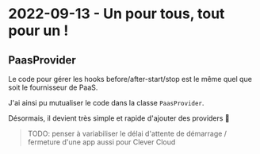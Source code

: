 # 2022-09-13 - Un pour tous, tout pour un !

## PaasProvider

Le code pour gérer les hooks before/after-start/stop est le même quel que soit le fournisseur de PaaS.

J'ai ainsi pu mutualiser le code dans la classe `PaasProvider`.

Désormais, il devient très simple et rapide d'ajouter des providers 🙌

> TODO: penser à variabiliser le délai d'attente de démarrage / fermeture d'une app aussi pour Clever Cloud
